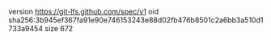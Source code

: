 version https://git-lfs.github.com/spec/v1
oid sha256:3b945ef367fa91e90e746153243e88d02fb476b8501c2a6bb3a510d1733a9454
size 672
